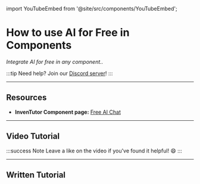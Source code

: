 import YouTubeEmbed from '@site/src/components/YouTubeEmbed';

# How to use AI for Free in Components
*Integrate AI for free in any component..*

:::tip
Need help? Join our [Discord server](https://dsc.gg/inventutor)!
:::

***

## Resources

- **InvenTutor Component page:** [Free AI Chat](/c/free-ai-chat.md)

***

## Video Tutorial

<YouTubeEmbed videoId="NpSBU-MjMlk" title="YouTube Video" />

:::success Note
Leave a like on the video if you've found it helpful! 😄
:::

***

## Written Tutorial


